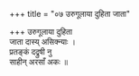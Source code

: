 +++
title = "०७ उरुगूलाया दुहिता जाता"

+++
उरुगूलाया दुहिता  
जाता दास्य् असिक्न्याः ।  
प्रतङ्कं दद्रुषी नु  
साहीन् अरसाँ अकः ॥